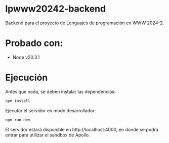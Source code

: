 # lpwww20242-backend
Backend para el proyecto de Lenguajes de programación en WWW 2024-2.

# Probado con:
- Node v20.3.1

# Ejecución
Antes que nada, se deben instalar las dependencias:
```bash
npm install
```

Ejecutar el servidor en modo desarrollador:
```bash
npm run dev
```

El servidor estará disponible en http://localhost:4000, en donde se podrá entrar para utilizar el sandbox de Apollo.
